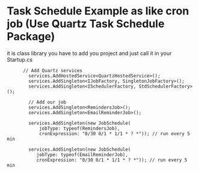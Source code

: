# Task Schedule Example as like cron job (Use Quartz Task Schedule Package)

it is class library you have to add you project and just call it in your Startup.cs

          // Add Quartz services
            services.AddHostedService<QuartzHostedService>();
            services.AddSingleton<IJobFactory, SingletonJobFactory>();
            services.AddSingleton<ISchedulerFactory, StdSchedulerFactory>();

            // Add our job
            services.AddSingleton<RemindersJob>();
            services.AddSingleton<EmailReminderJob>();

            services.AddSingleton(new JobSchedule(
                jobType: typeof(RemindersJob),
                cronExpression: "0/30 0/1 * 1/1 * ? *")); // run every 5 min

            services.AddSingleton(new JobSchedule(
               jobType: typeof(EmailReminderJob),
               cronExpression: "0/30 0/1 * 1/1 * ? *")); // run every 5 min
